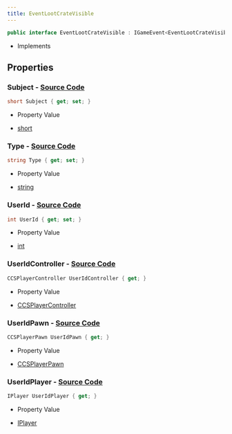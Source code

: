 ```yaml
---
title: EventLootCrateVisible
---
```


```csharp
public interface EventLootCrateVisible : IGameEvent<EventLootCrateVisible>
```

- Implements

## Properties

### **Subject** - [Source Code](https://github.com/swiftly-solution/swiftlys2/blob/main/managed/src/SwiftlyS2.Generated/GameEvents/Interfaces/EventLootCrateVisible.cs#L48)

```csharp
short Subject { get; set; }
```

- Property Value

- [short](https://learn.microsoft.com/dotnet/api/system.int16)

### **Type** - [Source Code](https://github.com/swiftly-solution/swiftlys2/blob/main/managed/src/SwiftlyS2.Generated/GameEvents/Interfaces/EventLootCrateVisible.cs#L55)

```csharp
string Type { get; set; }
```

- Property Value

- [string](https://learn.microsoft.com/dotnet/api/system.string)

### **UserId** - [Source Code](https://github.com/swiftly-solution/swiftlys2/blob/main/managed/src/SwiftlyS2.Generated/GameEvents/Interfaces/EventLootCrateVisible.cs#L41)

```csharp
int UserId { get; set; }
```

- Property Value

- [int](https://learn.microsoft.com/dotnet/api/system.int32)

### **UserIdController** - [Source Code](https://github.com/swiftly-solution/swiftlys2/blob/main/managed/src/SwiftlyS2.Generated/GameEvents/Interfaces/EventLootCrateVisible.cs#L23)

```csharp
CCSPlayerController UserIdController { get; }
```

- Property Value

- [CCSPlayerController](/docs/api/shared/schemadefinitions/ccsplayercontroller)

### **UserIdPawn** - [Source Code](https://github.com/swiftly-solution/swiftlys2/blob/main/managed/src/SwiftlyS2.Generated/GameEvents/Interfaces/EventLootCrateVisible.cs#L30)

```csharp
CCSPlayerPawn UserIdPawn { get; }
```

- Property Value

- [CCSPlayerPawn](/docs/api/shared/schemadefinitions/ccsplayerpawn)

### **UserIdPlayer** - [Source Code](https://github.com/swiftly-solution/swiftlys2/blob/main/managed/src/SwiftlyS2.Generated/GameEvents/Interfaces/EventLootCrateVisible.cs#L34)

```csharp
IPlayer UserIdPlayer { get; }
```

- Property Value

- [IPlayer](/docs/api/shared/players/iplayer)

